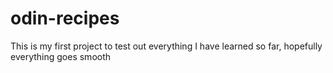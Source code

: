 # odin-recipes
This is my first project to test out everything I have learned so far, hopefully everything goes smooth